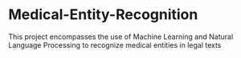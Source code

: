 # Medical-Entity-Recognition
This project encompasses the use of Machine Learning and Natural Language Processing to recognize medical entities in legal texts
